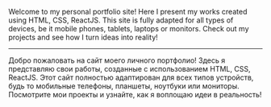 Welcome to my personal portfolio site! Here I present my works created using HTML, CSS, ReactJS. This site is fully adapted for all types of devices, be it mobile phones, tablets, laptops or monitors. Check out my projects and see how I turn ideas into reality!

------------------------------------------------------------------------------------------------------------------------------------------------------------------------------------

Добро пожаловать на сайт моего личного портфолио! Здесь я представляю свои работы, созданные с использованием HTML, CSS, ReactJS. Этот сайт полностью адаптирован для всех типов устройств, будь то мобильные телефоны, планшеты, ноутбуки или мониторы. Посмотрите мои проекты и узнайте, как я воплощаю идеи в реальность!

  




  



